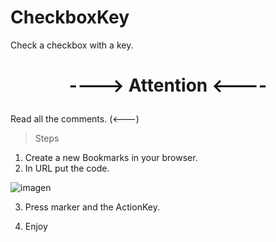 # CheckboxKey
Check a checkbox with a key.

#  <p align="center">----> Attention <----</p>
Read all the comments. (<---)

> Steps

1. Create a new Bookmarks in your browser.
2. In URL put the code.

![imagen](https://user-images.githubusercontent.com/45068622/235843879-a0e2e697-a2cd-4a68-b8e4-724b9f23ea94.png)

3. Press marker and the ActionKey.

4. Enjoy
